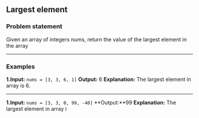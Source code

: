 ## Largest element

### Problem statement
Given an array of integers nums, return the value of the largest element in the array

---

### Examples

**1.Input:**
`nums = [3, 3, 6, 1]`
**Output:** 6
**Explanation:** The largest element in array is 6.

---

**1.Input:**
`nums = [3, 3, 0, 99, -40]`
**Output:**99
**Explanation:** The largest element in array i